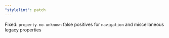 ```yaml
---
"stylelint": patch
---
```


Fixed: `property-no-unknown` false positives for `navigation` and miscellaneous legacy properties

